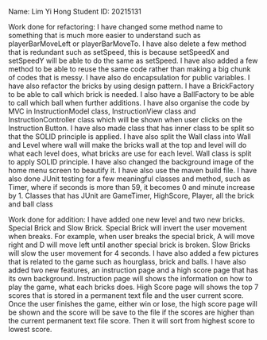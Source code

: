 Name: Lim Yi Hong
Student ID: 20215131

Work done for refactoring:
I have changed some method name to something that is much more easier to understand
such as playerBarMoveLeft or playerBarMoveTo.
I have also delete a few method that is redundant such as setSpeed, this is because
setSpeedX and setSpeedY will be able to do the same as setSpeed.
I have also added a few method to be able to reuse the same code rather than 
making a big chunk of codes that is messy.
I have also do encapsulation for public variables. 
I have also refactor the bricks by using design pattern. I have a BrickFactory to be able to call which brick is needed. 
I also have a BallFactory to be able to call which ball when further additions.
I have also organise the code by MVC in InstructionModel class, InstructionView class and InstructionController class 
which will be shown when user clicks on the Instruction Button.
I have also made class that has inner class to be split so that the SOLID principle is applied.
I have also split the Wall class into Wall and Level where wall will make the bricks wall at the top and level will do what
each level does, what bricks are use for each level. Wall class is split to apply SOLID principle.
I have also changed the background image of the home menu screen to beautify it.
I have also use the maven build file.
I have also done JUnit testing for a few meaningful classes and method, such as Timer, where if seconds is more than 59, it becomes 0 and minute increase by 1.
Classes that has JUnit are GameTimer, HighScore, Player, all the brick and ball class

Work done for addition:
I have added one new level and two new bricks. Special Brick and Slow Brick. Special Brick will invert the user movement when breaks.
For example, when user breaks the special brick, A will move right and D will move left until another special brick is broken. 
Slow Bricks will slow the user movement for 4 seconds. 
I have also added a few pictures that is related to the game such as hourglass, brick and balls.
I have also added two new features, an instruction page and a high score page that has its own background.
Instruction page will shows the information on how to play the game, what each bricks does.
High Score page will shows the top 7 scores that is stored in a permanent text file and the user current score.
Once the user finishes the game, either win or lose, the high score page will be shown and the score will be save to the file
if the scores are higher than the current permanent text file score. Then it will sort from highest score to lowest score.